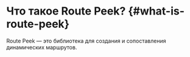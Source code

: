 # Что такое Route Peek? {#what-is-route-peek}

Route Peek — это библиотека для создания и сопоставления динамических маршрутов.

